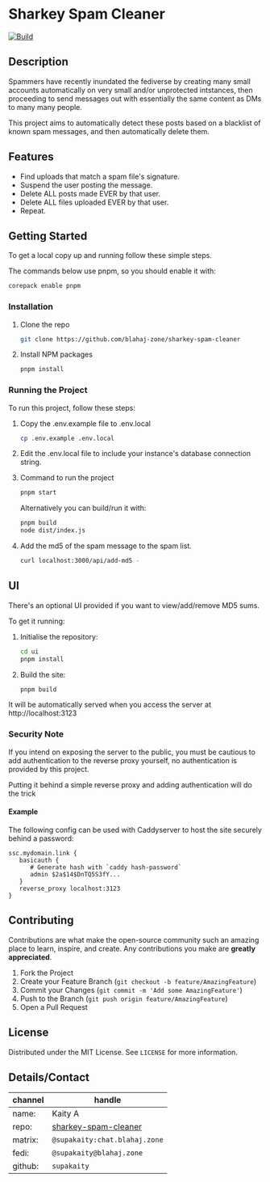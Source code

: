 # Sharkey Spam Cleaner

[![Build](https://github.com/blahaj-zone/sharkey-spam-cleaner/actions/workflows/node.js.yml/badge.svg)](https://github.com/blahaj-zone/sharkey-spam-cleaner/actions/workflows/node.js.yml)

## Description
Spammers have recently inundated the fediverse by creating many small accounts automatically on
very small and/or unprotected intstances, then proceeding to send messages out with essentially
the same content as DMs to many many people.

This project aims to automatically detect these posts based on a blacklist of known spam messages, and then automatically delete them.

## Features
- Find uploads that match a spam file's signature.
- Suspend the user posting the message.
- Delete ALL posts made EVER by that user.
- Delete ALL files uploaded EVER by that user.
- Repeat.

## Getting Started
To get a local copy up and running follow these simple steps.

The commands below use pnpm, so you should enable it with:

```sh
corepack enable pnpm
```

### Installation
1. Clone the repo
   ```sh
   git clone https://github.com/blahaj-zone/sharkey-spam-cleaner
   ```
2. Install NPM packages
   ```sh
   pnpm install
   ```

### Running the Project
To run this project, follow these steps:

1. Copy the .env.example file to .env.local
   ```sh
   cp .env.example .env.local
   ```

2. Edit the .env.local file to include your instance's database connection string.

3. Command to run the project
   ```sh
   pnpm start
   ```
   Alternatively you can build/run it with:
   ```sh
   pnpm build
   node dist/index.js
   ```

4. Add the md5 of the spam message to the spam list.
   ```sh
   curl localhost:3000/api/add-md5 -
   ```

## UI

There's an optional UI provided if you want to view/add/remove MD5 sums.

To get it running:

1. Initialise the repository:
   ```sh
   cd ui
   pnpm install
   ```

2. Build the site:
   ```sh
   pnpm build
   ```

It will be automatically served when you access the server at http://localhost:3123

### Security Note

If you intend on exposing the server to the public, you must be cautious
to add authentication to the reverse proxy yourself, no authentication
is provided by this project.

Putting it behind a simple reverse proxy and adding authentication will do the trick

#### Example

   The following config can be used with Caddyserver to
   host the site securely behind a password:

   ```Caddyfile
   ssc.mydomain.link {
      basicauth {
         # Generate hash with `caddy hash-password`
         admin $2a$14$DnTQ5S3fY...
      }
      reverse_proxy localhost:3123
   }
   ```

## Contributing
Contributions are what make the open-source community such an amazing place to learn, inspire, and create. Any contributions you make are **greatly appreciated**.

1. Fork the Project
2. Create your Feature Branch (`git checkout -b feature/AmazingFeature`)
3. Commit your Changes (`git commit -m 'Add some AmazingFeature'`)
4. Push to the Branch (`git push origin feature/AmazingFeature`)
5. Open a Pull Request

## License
Distributed under the MIT License. See `LICENSE` for more information.

## Details/Contact

| channel  | handle
|----------|-----------------------------
| name:    | Kaity A
| repo:    | [sharkey-spam-cleaner](https://github.com/blahaj-zone/sharkey-spam-cleaner)
| matrix:  | `@supakaity:chat.blahaj.zone`
| fedi:    | `@supakaity@blahaj.zone`
| github:  | `supakaity`

